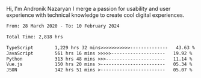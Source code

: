 Hi, I'm Andronik Nazaryan
I merge a passion for usability and user experience with technical knowledge to create cool digital experiences.


<!--START_SECTION:waka-->

```txt
From: 28 March 2020 - To: 10 February 2024

Total Time: 2,818 hrs

TypeScript        1,229 hrs 32 mins>>>>>>>>>>>--------------   43.63 %
JavaScript        561 hrs 16 mins >>>>>--------------------   19.92 %
Python            313 hrs 48 mins >>>----------------------   11.14 %
Vue.js            150 hrs 20 mins >------------------------   05.34 %
JSON              142 hrs 51 mins >------------------------   05.07 %
```

<!--END_SECTION:waka-->
